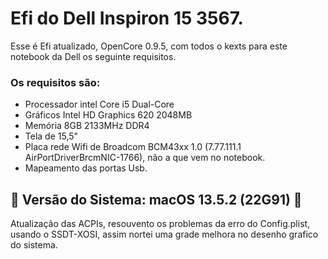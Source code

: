# Efi do Dell Inspiron 15 3567.

Esse é Efi atualizado, OpenCore 0.9.5, com todos o kexts para este notebook da Dell os seguinte requisitos.  

### Os requisitos são:

* Processador intel Core i5 Dual-Core
* Gráficos Intel HD Graphics 620 2048MB
* Memória 8GB 2133MHz DDR4
* Tela de 15,5"
* Placa rede Wifi de Broadcom BCM43xx 1.0 (7.77.111.1 AirPortDriverBrcmNIC-1766), não a que vem no notebook.
* Mapeamento das portas Usb.

## 🚀  Versão do Sistema:	macOS 13.5.2 (22G91) 🚀

Atualização das ACPIs, resouvento os problemas da erro do Config.plist, usando o SSDT-XOSI, assim nortei uma grade melhora no desenho grafico do sistema.